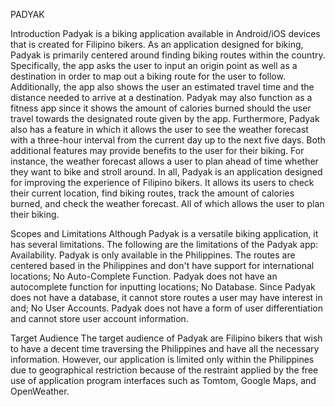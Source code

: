 PADYAK

Introduction
	Padyak is a biking application available in Android/iOS devices that is created for Filipino bikers. As an application designed for biking, Padyak is primarily centered around finding biking routes within the country. Specifically, the app asks the user to input an origin point as well as a destination in order to map out a biking route for the user to follow. Additionally, the app also shows the user an estimated travel time and the distance needed to arrive at a destination.
Padyak may also function as a fitness app since it shows the amount of calories burned should the user travel towards the designated route given by the app. Furthermore, Padyak also has a feature in which it allows the user to see the weather forecast with a three-hour interval from the current day up to the next five days. Both additional features may provide benefits to the user for their biking. For instance, the weather forecast allows a user to plan ahead of time whether they want to bike and stroll around.
In all, Padyak is an application designed for improving the experience of Filipino bikers. It allows its users to check their current location, find biking routes, track the amount of calories burned, and check the weather forecast. All of which allows the user to plan their biking.

Scopes and Limitations
	Although Padyak is a versatile biking application, it has several limitations. The following are the limitations of the Padyak app:
Availability. Padyak is only available in the Philippines. The routes are centered based in the Philippines and don't have support for international locations;
No Auto-Complete Function. Padyak does not have an autocomplete function for inputting locations;
No Database. Since Padyak does not have a database, it cannot store routes a user may have interest in and;
No User Accounts. Padyak does not have a form of user differentiation and cannot store user account information.

Target Audience
	The target audience of Padyak are Filipino bikers that wish to have a decent time traversing the Philippines and have all the necessary information. However, our application is limited only within the Philippines due to geographical restriction because of the restraint applied by the free use of application program interfaces such as Tomtom, Google Maps, and OpenWeather. 
